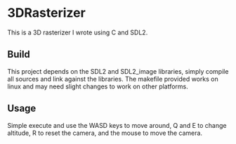 # 3DRasterizer
This is a 3D rasterizer I wrote using C and SDL2.

## Build
This project depends on the SDL2 and SDL2_image libraries, simply compile all sources and link against the libraries. The makefile provided works on linux and may need slight changes to work on other platforms.


## Usage
Simple execute and use the WASD keys to move around, Q and E to change altitude, R to reset the camera, and the mouse to move the camera.
